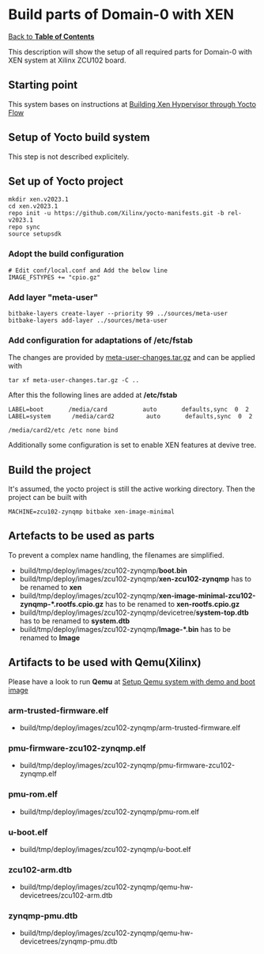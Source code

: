# Build parts of Domain-0 with XEN

[Back to **Table of Contents**](Readme.md)

This description will show the setup of all required parts for Domain-0 with XEN system at Xilinx ZCU102 board.

## Starting point

This system bases on instructions at 
[Building Xen Hypervisor through Yocto Flow](https://xilinx-wiki.atlassian.net/wiki/spaces/A/pages/1696137838/Building+Xen+Hypervisor+through+Yocto+Flow)


## Setup of Yocto build system

This step is not described explicitely.

## Set up of Yocto project

    mkdir xen.v2023.1
    cd xen.v2023.1
    repo init -u https://github.com/Xilinx/yocto-manifests.git -b rel-v2023.1
    repo sync
    source setupsdk

### Adopt the build configuration

    # Edit conf/local.conf and Add the below line
    IMAGE_FSTYPES += "cpio.gz"

### Add layer "meta-user"

    bitbake-layers create-layer --priority 99 ../sources/meta-user
    bitbake-layers add-layer ../sources/meta-user

### Add configuration for adaptations of /etc/fstab

The changes are provided by [meta-user-changes.tar.gz](./configs/meta-user-changes.tar.gz) and can be applied with

    tar xf meta-user-changes.tar.gz -C ..

After this the following lines are added at **/etc/fstab**

    LABEL=boot       /media/card          auto       defaults,sync  0  2
    LABEL=system      /media/card2         auto       defaults,sync  0  2

    /media/card2/etc /etc none bind

Additionally some configuration is set to enable XEN features at devive tree.

## Build the project

It's assumed, the yocto project is still the active working directory. Then the project can be built with

    MACHINE=zcu102-zynqmp bitbake xen-image-minimal

##  <a name="artefacts"></a>Artefacts to be used as parts

To prevent a complex name handling, the filenames are simplified.

  * build/tmp/deploy/images/zcu102-zynqmp/**boot.bin**
  * build/tmp/deploy/images/zcu102-zynqmp/**xen-zcu102-zynqmp** has to be renamed to **xen**
  * build/tmp/deploy/images/zcu102-zynqmp/**xen-image-minimal-zcu102-zynqmp-*.rootfs.cpio.gz** has to be renamed to **xen-rootfs.cpio.gz**
  * build/tmp/deploy/images/zcu102-zynqmp/devicetree/**system-top.dtb** has to be renamed to **system.dtb**
  * build/tmp/deploy/images/zcu102-zynqmp/**Image-*.bin** has to be renamed to **Image**

## <a name="artefactsqemu"></a>Artifacts to be used with Qemu(Xilinx)

Please have a look to run **Qemu** at [Setup Qemu system with demo and boot image](setup-qemu.md)

### arm-trusted-firmware.elf
  * build/tmp/deploy/images/zcu102-zynqmp/arm-trusted-firmware.elf

### pmu-firmware-zcu102-zynqmp.elf
  * build/tmp/deploy/images/zcu102-zynqmp/pmu-firmware-zcu102-zynqmp.elf

### pmu-rom.elf
  * build/tmp/deploy/images/zcu102-zynqmp/pmu-rom.elf

### u-boot.elf
  * build/tmp/deploy/images/zcu102-zynqmp/u-boot.elf

### zcu102-arm.dtb
  * build/tmp/deploy/images/zcu102-zynqmp/qemu-hw-devicetrees/zcu102-arm.dtb

### zynqmp-pmu.dtb
  * build/tmp/deploy/images/zcu102-zynqmp/qemu-hw-devicetrees/zynqmp-pmu.dtb









